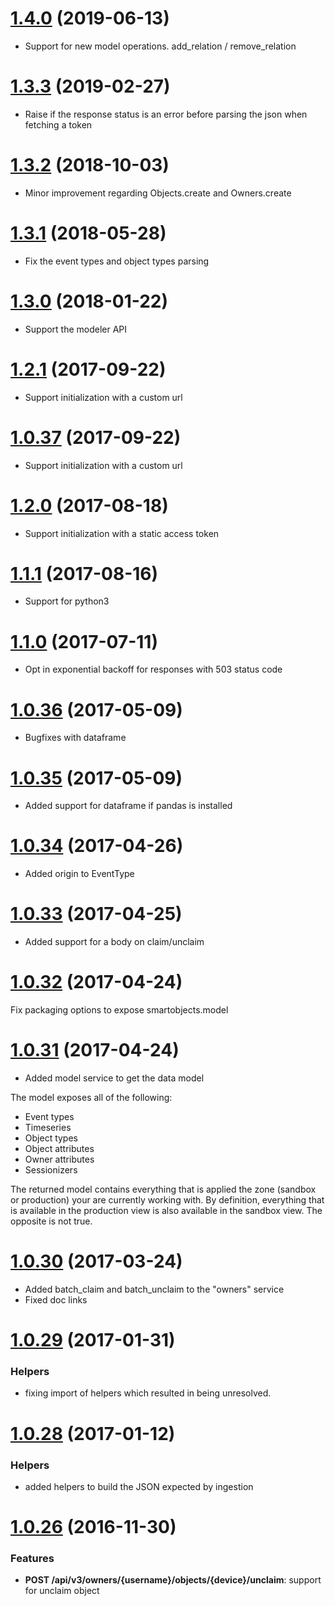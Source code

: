 <a name='1.4.0'></a>

# [1.4.0](https://github.com/mnubo/smartobjects-python-client/compare/1.3.3...1.4.0) (2019-06-13)


* Support for new model operations. add_relation / remove_relation
<a name='1.3.3'></a>

# [1.3.3](https://github.com/mnubo/smartobjects-python-client/compare/1.3.2...1.3.3) (2019-02-27)


* Raise if the response status is an error before parsing the json when fetching a token
<a name='1.3.2'></a>

# [1.3.2](https://github.com/mnubo/smartobjects-python-client/compare/1.3.1...1.3.2) (2018-10-03)


* Minor improvement regarding Objects.create and Owners.create
<a name='1.3.1'></a>

# [1.3.1](https://github.com/mnubo/smartobjects-python-client/compare/1.3.0...1.3.1) (2018-05-28)


* Fix the event types and object types parsing
<a name='1.3.0'></a>

# [1.3.0](https://github.com/mnubo/smartobjects-python-client/compare/1.2.1...1.3.0) (2018-01-22)


* Support the modeler API
<a name='1.2.1'></a>

# [1.2.1](https://github.com/mnubo/smartobjects-python-client/compare/1.0.37...1.2.1) (2017-09-22)


* Support initialization with a custom url
<a name='1.0.37'></a>

# [1.0.37](https://github.com/mnubo/smartobjects-python-client/compare/1.2.0...1.0.37) (2017-09-22)


* Support initialization with a custom url
<a name='1.2.0'></a>

# [1.2.0](https://github.com/mnubo/smartobjects-python-client/compare/1.1.1...1.2.0) (2017-08-18)


* Support initialization with a static access token
<a name='1.1.1'></a>

# [1.1.1](https://github.com/mnubo/smartobjects-python-client/compare/1.1.0...1.1.1) (2017-08-16)


* Support for python3
<a name='1.1.0'></a>

# [1.1.0](https://github.com/mnubo/smartobjects-python-client/compare/1.0.36...1.1.0) (2017-07-11)


- Opt in exponential backoff for responses with 503 status code
<a name='1.0.36'></a>

# [1.0.36](https://github.com/mnubo/smartobjects-python-client/compare/1.0.35...1.0.36) (2017-05-09)


- Bugfixes with dataframe
<a name='1.0.35'></a>

# [1.0.35](https://github.com/mnubo/smartobjects-python-client/compare/1.0.34...1.0.35) (2017-05-09)


- Added support for dataframe if pandas is installed
<a name='1.0.34'></a>

# [1.0.34](https://github.com/mnubo/smartobjects-python-client/compare/1.0.33...1.0.34) (2017-04-26)


- Added origin to EventType
<a name='1.0.33'></a>

# [1.0.33](https://github.com/mnubo/smartobjects-python-client/compare/1.0.32...1.0.33) (2017-04-25)


- Added support for a body on claim/unclaim
<a name='1.0.32'></a>

# [1.0.32](https://github.com/mnubo/smartobjects-python-client/compare/1.0.31...1.0.32) (2017-04-24)


Fix packaging options to expose smartobjects.model
<a name='1.0.31'></a>

# [1.0.31](https://github.com/mnubo/smartobjects-python-client/compare/1.0.30...1.0.31) (2017-04-24)


- Added model service to get the data model

The model exposes all of the following:

- Event types
- Timeseries
- Object types
- Object attributes
- Owner attributes
- Sessionizers

The returned model contains everything that is applied the zone (sandbox or production) your are currently working with. By definition, everything that is available in the production view is also available in the sandbox view. The opposite is not true.
<a name='1.0.30'></a>

# [1.0.30](https://github.com/mnubo/smartobjects-python-client/compare/1.0.29...1.0.30) (2017-03-24)


- Added batch_claim and batch_unclaim to the "owners" service
- Fixed doc links
<a name='1.0.29'></a>

# [1.0.29](https://github.com/mnubo/smartobjects-python-client/compare/1.0.28...1.0.29) (2017-01-31)


### Helpers

* fixing import of helpers which resulted in being unresolved.
<a name='1.0.28'></a>

# [1.0.28](https://github.com/mnubo/smartobjects-python-client/compare/1.0.26...1.0.28) (2017-01-12)


### Helpers

* added helpers to build the JSON expected by ingestion
<a name='1.0.26'></a>

# [1.0.26](https://github.com/mnubo/smartobjects-python-client/compare/1.0.25...1.0.26) (2016-11-30)


### Features

* **POST /api/v3/owners/{username}/objects/{device}/unclaim**: support for unclaim object
